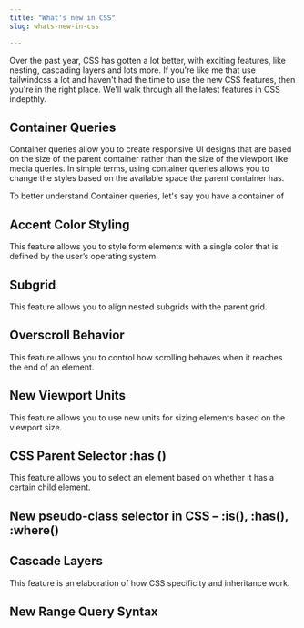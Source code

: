 ```yaml
---
title: "What's new in CSS"
slug: whats-new-in-css

---
```


Over the past year, CSS has gotten a lot better, with exciting features, like nesting, cascading layers and lots more. If you're like me that use tailwindcss a lot and haven't had the time to use the new CSS features, then you're in the right place. We'll walk through all the latest features in CSS indepthly.

## Container Queries

Container queries allow you to create responsive UI designs that are based on the size of the parent container rather than the size of the viewport like media queries. In simple terms, using container queries allows you to change the styles based on the available space the parent container has.

To better understand Container queries, let's say you have a container of

## Accent Color Styling

This feature allows you to style form elements with a single color that is defined by the user’s operating system.

## Subgrid

This feature allows you to align nested subgrids with the parent grid.

## Overscroll Behavior

This feature allows you to control how scrolling behaves when it reaches the end of an element.

## New Viewport Units

This feature allows you to use new units for sizing elements based on the viewport size.

## CSS Parent Selector :has ()

This feature allows you to select an element based on whether it has a certain child element.

## New pseudo-class selector in CSS – :is(), :has(), :where()

## Cascade Layers

This feature is an elaboration of how CSS specificity and inheritance work.

## New Range Query Syntax